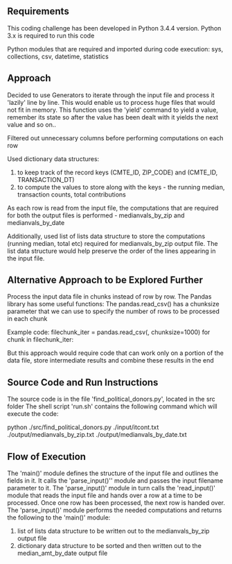 
Requirements
------------
This coding challenge has been developed in Python 3.4.4 version.
Python 3.x is required to run this code

Python modules that are required and imported during code execution:
sys,
collections,
csv,
datetime,
statistics


Approach
--------------------------------
Decided to use Generators to iterate through the input file and process it 'lazily' line by line. This would enable us to process huge files that would not fit in memory. This function uses the 'yield' command to yield a value, remember its state so after the value has been dealt with it yields the next value and so on..

Filtered out unnecessary columns before performing computations on each row

Used dictionary data structures:
1) to keep track of the record keys (CMTE_ID, ZIP_CODE) and (CMTE_ID, TRANSACTION_DT)
2) to compute the values to store along with the keys - the running median, transaction counts, total contributions

As each row is read from the input file, the computations that are required for both the output files is performed - medianvals_by_zip and medianvals_by_date

Additionally, used list of lists data structure to store the computations (running median, total etc) required for medianvals_by_zip output file. The list data structure would help preserve the order of the lines appearing in the input file.

Alternative Approach to be Explored Further
-------------------------------------------
Process the input data file in chunks instead of row by row. The Pandas library has some useful functions:
The pandas.read_csv() has a chunksize parameter that we can use to specify the number of rows to be processed in each chunk

Example code:
filechunk_iter = pandas.read_csv(<inputfile>, chunksize=1000)
for chunk in filechunk_iter:
   <process chunk>

But this approach would require code that can work only on a portion of the data file, store intermediate results and combine these results in the end

Source Code and Run Instructions
--------------------------------
The source code is in the file 'find_political_donors.py', located in the src folder
The shell script 'run.sh' contains the following command which will execute the code:

python ./src/find_political_donors.py ./input/itcont.txt ./output/medianvals_by_zip.txt ./output/medianvals_by_date.txt

Flow of Execution
-----------------
The 'main()' module defines the structure of the input file and outlines the fields in it. It calls the 'parse_input()'' module and passes the input filename parameter to it. The 'parse_input()' module in turn calls the 'read_input()' module that reads the input file and hands over a row at a time to be processed. Once one row has been processed, the next row is handed over.
The 'parse_input()' module performs the needed computations and returns the following to the 'main()' module:
1) list of lists data structure to be written out to the medianvals_by_zip output file  
2) dictionary data structure to be sorted and then written out to the median_amt_by_date output file
